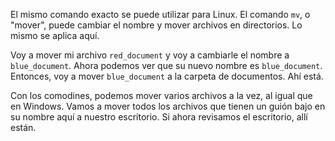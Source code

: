 El mismo comando exacto
se puede utilizar para Linux. El comando `mv`, o "mover", puede cambiar el nombre y
mover archivos en directorios. Lo mismo se aplica aquí.

Voy a mover mi archivo `red_document` y voy a cambiarle el nombre a `blue_document`. Ahora podemos ver
que su nuevo nombre es `blue_document`. Entonces, voy a mover `blue_document`
a la carpeta de documentos. Ahí está.

Con los comodines, podemos mover
varios archivos a la vez, al igual que en Windows. Vamos a mover todos los archivos que tienen un guión bajo en su nombre aquí a nuestro escritorio. Si ahora revisamos el escritorio,
allí están.
